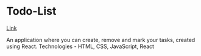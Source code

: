 # Todo-List

[Link](https://vzaporozky.github.io/Todo-List/)

An application where you can create, remove and mark your tasks, created using React.
Technologies - HTML, CSS, JavaScript, React
